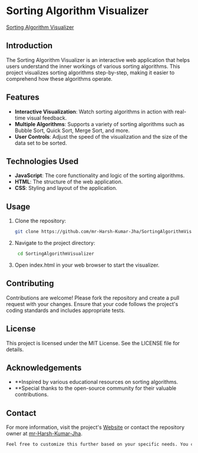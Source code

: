# Sorting Algorithm Visualizer

[Sorting Algorithm Visualizer](https://streamlen.github.io/sortingAlgorithmVisualizer/)

## Introduction

The Sorting Algorithm Visualizer is an interactive web application that helps users understand the inner workings of various sorting algorithms. This project visualizes sorting algorithms step-by-step, making it easier to comprehend how these algorithms operate.

## Features

- **Interactive Visualization**: Watch sorting algorithms in action with real-time visual feedback.
- **Multiple Algorithms**: Supports a variety of sorting algorithms such as Bubble Sort, Quick Sort, Merge Sort, and more.
- **User Controls**: Adjust the speed of the visualization and the size of the data set to be sorted.

## Technologies Used

- **JavaScript**: The core functionality and logic of the sorting algorithms.
- **HTML**: The structure of the web application.
- **CSS**: Styling and layout of the application.

## Usage

1. Clone the repository:
   ```bash
   git clone https://github.com/mr-Harsh-Kumar-Jha/SortingAlgorithmVisualizer.git

2. Navigate to the project directory:
   ```bash
    cd SortingAlgorithmVisualizer
   
3. Open index.html in your web browser to start the visualizer.

## Contributing

Contributions are welcome! Please fork the repository and create a pull request with your changes. Ensure that your code follows the project's coding standards and includes appropriate tests.

## License

This project is licensed under the MIT License. See the LICENSE file for details.

## Acknowledgements

- **Inspired by various educational resources on sorting algorithms.
- **Special thanks to the open-source community for their valuable contributions.

## Contact

For more information, visit the project's [Website](https://harshjha.tech) or contact the repository owner at [mr-Harsh-Kumar-Jha](https://github.com/mr-Harsh-Kumar-Jha).

```bash
Feel free to customize this further based on your specific needs. You can copy and paste this content into your `README.md` file.

